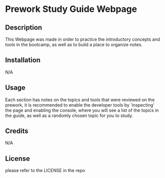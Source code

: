 # Prework Study Guide Webpage


## Description

This Webpage was made in order to practice the introductory concepts and tools in the bootcamp, as well as to build a place to organize notes.

## Installation

N/A

## Usage

Each section has notes on the topics and tools that were reviewed on the prework, it is recommended to enable the developer tools by 'inspecting' the page and enabling the console, where you will see a list of the topics in the guide, as well as a randomly chosen topic for you to study.

## Credits

N/A

## License

please refer to the LICENSE in the repo

